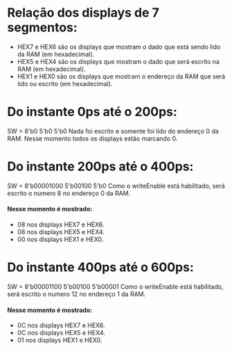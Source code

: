 # Relação dos displays de 7 segmentos:
* HEX7 e HEX6 são os displays que mostram o dado que está sendo lido da RAM (em hexadecimal).
* HEX5 e HEX4 são os displays que mostram o dado que será escrito na RAM (em hexadecimal).
* HEX1 e HEX0 são os displays que mostram o endereço da RAM que será lido ou escrito (em hexadecimal).

# Do instante 0ps até o 200ps:
SW = 8'b0 5'b0 5'b0
Nada foi escrito e somente foi lido do endereço 0 da RAM. Nesse momento todos os displays estão marcando 0.

# Do instante 200ps até o 400ps:
SW = 8'b00001000 5'b00100 5'b0
Como o writeEnable está habilitado, será escrito o numero 8 no endereço 0 da RAM.
#### Nesse momento é mostrado:
* 08 nos displays HEX7 e HEX6.
* 08 nos displays HEX5 e HEX4.
* 00 nos displays HEX1 e HEX0.
 
# Do instante 400ps até o 600ps:
SW = 8'b00001100 5'b00100 5'b00001
Como o writeEnable está habilitado, será escrito o numero 12 no endereço 1 da RAM.
#### Nesse momento é mostrado:
* 0C nos displays HEX7 e HEX6.
* 0C nos displays HEX5 e HEX4.
* 01 nos displays HEX1 e HEX0.
